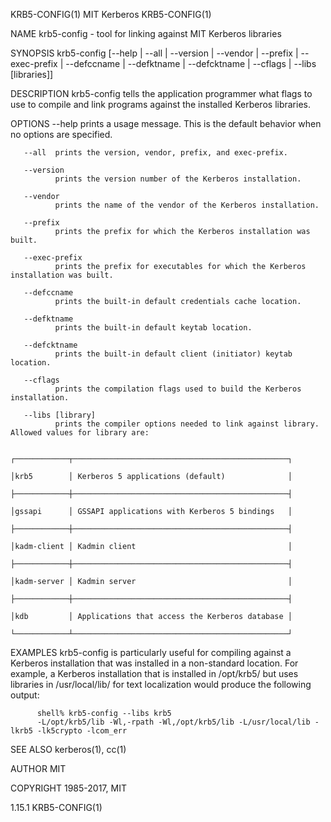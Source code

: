 KRB5-CONFIG(1)                                                                                   MIT Kerberos                                                                                  KRB5-CONFIG(1)



NAME
       krb5-config - tool for linking against MIT Kerberos libraries

SYNOPSIS
       krb5-config [--help | --all | --version | --vendor | --prefix | --exec-prefix | --defccname | --defktname | --defcktname | --cflags | --libs [libraries]]

DESCRIPTION
       krb5-config tells the application programmer what flags to use to compile and link programs against the installed Kerberos libraries.

OPTIONS
       --help prints a usage message.  This is the default behavior when no options are specified.

       --all  prints the version, vendor, prefix, and exec-prefix.

       --version
              prints the version number of the Kerberos installation.

       --vendor
              prints the name of the vendor of the Kerberos installation.

       --prefix
              prints the prefix for which the Kerberos installation was built.

       --exec-prefix
              prints the prefix for executables for which the Kerberos installation was built.

       --defccname
              prints the built-in default credentials cache location.

       --defktname
              prints the built-in default keytab location.

       --defcktname
              prints the built-in default client (initiator) keytab location.

       --cflags
              prints the compilation flags used to build the Kerberos installation.

       --libs [library]
              prints the compiler options needed to link against library.  Allowed values for library are:

                                                                              ┌────────────┬────────────────────────────────────────────────┐
                                                                              │krb5        │ Kerberos 5 applications (default)              │
                                                                              ├────────────┼────────────────────────────────────────────────┤
                                                                              │gssapi      │ GSSAPI applications with Kerberos 5 bindings   │
                                                                              ├────────────┼────────────────────────────────────────────────┤
                                                                              │kadm-client │ Kadmin client                                  │
                                                                              ├────────────┼────────────────────────────────────────────────┤
                                                                              │kadm-server │ Kadmin server                                  │
                                                                              ├────────────┼────────────────────────────────────────────────┤
                                                                              │kdb         │ Applications that access the Kerberos database │
                                                                              └────────────┴────────────────────────────────────────────────┘

EXAMPLES
       krb5-config  is particularly useful for compiling against a Kerberos installation that was installed in a non-standard location.  For example, a Kerberos installation that is installed in /opt/krb5/
       but uses libraries in /usr/local/lib/ for text localization would produce the following output:

          shell% krb5-config --libs krb5
          -L/opt/krb5/lib -Wl,-rpath -Wl,/opt/krb5/lib -L/usr/local/lib -lkrb5 -lk5crypto -lcom_err

SEE ALSO
       kerberos(1), cc(1)

AUTHOR
       MIT

COPYRIGHT
       1985-2017, MIT




1.15.1                                                                                                                                                                                         KRB5-CONFIG(1)
